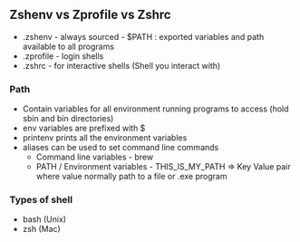 ## Zshenv vs Zprofile vs Zshrc

- .zshenv - always sourced - $PATH : exported variables and path available to all programs
- .zprofile - login shells
- .zshrc - for interactive shells (Shell you interact with)

### Path

- Contain variables for all environment running programs to access (hold sbin and bin directories)
- env variables are prefixed with $
- printenv prints all the environment variables
- aliases can be used to set command line commands
    - Command line variables - brew
    - PATH / Environment variables - THIS_IS_MY_PATH => Key Value pair where value normally path to a file or .exe program


### Types of shell

- bash (Unix)
- zsh (Mac)